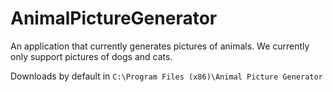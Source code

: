 # AnimalPictureGenerator
An application that currently generates pictures of animals. We currently only support pictures of dogs and cats.

Downloads by default in `C:\Program Files (x86)\Animal Picture Generator`
